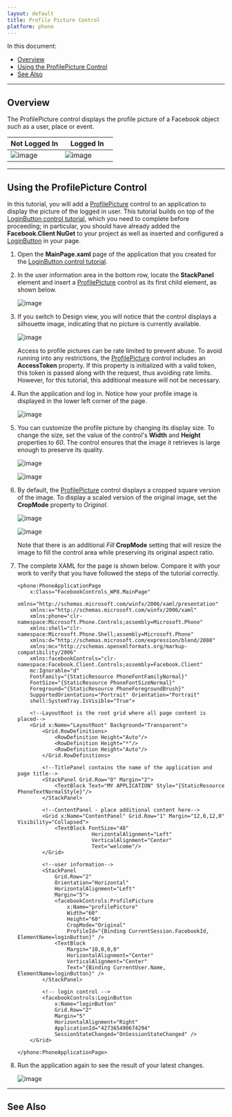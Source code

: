 ```yaml
---
layout: default
title: Profile Picture Control
platform: phone
---
```


In this document:

* [Overview](#1)
* [Using the ProfilePicture Control](#2)
* [See Also](#3)

---

## Overview

The ProfilePicture control displays the profile picture of a Facebook object such as a user, place or event.

|Not Logged In|&nbsp;&nbsp;&nbsp;Logged In&nbsp;&nbsp;&nbsp;|
|--------|--------|
|![image](images/image12.png)|![image](images/image13.png)|

---

## Using the ProfilePicture Control

In this tutorial, you will add a [ProfilePicture](/docs/reference/client/Client.Controls.ProfilePicture.html) control to an application to display the picture of the logged in user. This tutorial builds on top of the [LoginButton control tutorial](/docs/phone/controls/login-ui-control/), which you need to complete before proceeding; in particular, you should have already added the **Facebook.Client NuGet** to your project as well as inserted and configured a [LoginButton](/docs/reference/client/Client.Controls.LoginButton.html) in your page.

1.	Open the **MainPage.xaml** page of the application that you created for the [LoginButton control tutorial](/docs/phone/controls/login-ui-control/). 

1.	In the user information area in the bottom row, locate the **StackPanel** element and insert a [ProfilePicture](/docs/reference/client/Client.Controls.ProfilePicture.html) control as its first child element, as shown below.
 
	![image](images/image14.png)

1.	If you switch to Design view, you will notice that the control displays a silhouette image, indicating that no picture is currently available. 
 
	![image](images/image15.png)

	Access to profile pictures can be rate limited to prevent abuse. To avoid running into any restrictions, the [ProfilePicture](/docs/reference/client/Client.Controls.ProfilePicture.html) control includes an **AccessToken** property. If this property is initialized with a valid token, this token is passed along with the request, thus avoiding rate limits. However, for this tutorial, this additional measure will not be necessary.

1.	Run the application and log in. Notice how your profile image is displayed in the lower left corner of the page.
 
	![image](images/image17.png)

1.	You can customize the profile picture by changing its display size.  To change the size, set the value of the control's **Width** and **Height** properties to _60_. The control ensures that the image it retrieves is large enough to preserve its quality.
 
	![image](images/image18.png)

	![image](images/image19.png)

1.	By default, the [ProfilePicture](/docs/reference/client/Client.Controls.ProfilePicture.html) control displays a cropped square version of the image. To display a scaled version of the original image, set the **CropMode** property to _Original_.
 
	![image](images/image20.png)
	
	![image](images/image21.png)

	Note that there is an additional _Fill_ **CropMode** setting that will resize the image to fill the control area while preserving its original aspect ratio.

1.	The complete XAML for the page is shown below. Compare it with your work to verify that you have followed the steps of the tutorial correctly.

        <phone:PhoneApplicationPage
            x:Class="FacebookControls_WP8.MainPage"
            xmlns="http://schemas.microsoft.com/winfx/2006/xaml/presentation"
            xmlns:x="http://schemas.microsoft.com/winfx/2006/xaml"
            xmlns:phone="clr-namespace:Microsoft.Phone.Controls;assembly=Microsoft.Phone"
            xmlns:shell="clr-namespace:Microsoft.Phone.Shell;assembly=Microsoft.Phone"
            xmlns:d="http://schemas.microsoft.com/expression/blend/2008"
            xmlns:mc="http://schemas.openxmlformats.org/markup-compatibility/2006"
            xmlns:facebookControls="clr-namespace:Facebook.Client.Controls;assembly=Facebook.Client"
            mc:Ignorable="d"
            FontFamily="{StaticResource PhoneFontFamilyNormal}"
            FontSize="{StaticResource PhoneFontSizeNormal}"
            Foreground="{StaticResource PhoneForegroundBrush}"
            SupportedOrientations="Portrait" Orientation="Portrait"
            shell:SystemTray.IsVisible="True">

            <!--LayoutRoot is the root grid where all page content is placed-->
            <Grid x:Name="LayoutRoot" Background="Transparent">
                <Grid.RowDefinitions>
                    <RowDefinition Height="Auto"/>
                    <RowDefinition Height="*"/>
                    <RowDefinition Height="Auto"/>
                </Grid.RowDefinitions>

                <!--TitlePanel contains the name of the application and page title-->
                <StackPanel Grid.Row="0" Margin="2">
                    <TextBlock Text="MY APPLICATION" Style="{StaticResource PhoneTextNormalStyle}"/>
                </StackPanel>

                <!--ContentPanel - place additional content here-->
                <Grid x:Name="ContentPanel" Grid.Row="1" Margin="12,0,12,0" Visibility="Collapsed">
                    <TextBlock FontSize="48" 
						        HorizontalAlignment="Left" 
						        VerticalAlignment="Center" 
						        Text="welcome"/>
                </Grid>

                <!--user information-->
                <StackPanel 
                    Grid.Row="2" 
                    Orientation="Horizontal" 
                    HorizontalAlignment="Left" 
                    Margin="5">
                    <facebookControls:ProfilePicture 
                        x:Name="profilePicture"
                        Width="60"
                        Height="60" 
                        CropMode="Original" 
                        ProfileId="{Binding CurrentSession.FacebookId, ElementName=loginButton}" />
                    <TextBlock 
                        Margin="10,0,0,0"
                        HorizontalAlignment="Center"
                        VerticalAlignment="Center" 
                        Text="{Binding CurrentUser.Name, ElementName=loginButton}" />
                </StackPanel>

                <!-- login control -->
                <facebookControls:LoginButton 
                    x:Name="loginButton" 
                    Grid.Row="2" 
                    Margin="5"
                    HorizontalAlignment="Right" 
                    ApplicationId="427365490674294" 
                    SessionStateChanged="OnSessionStateChanged" />
            </Grid>

        </phone:PhoneApplicationPage>

1.	Run the application again to see the result of your latest changes.

	![image](images/image22.png) 

---

## See Also
